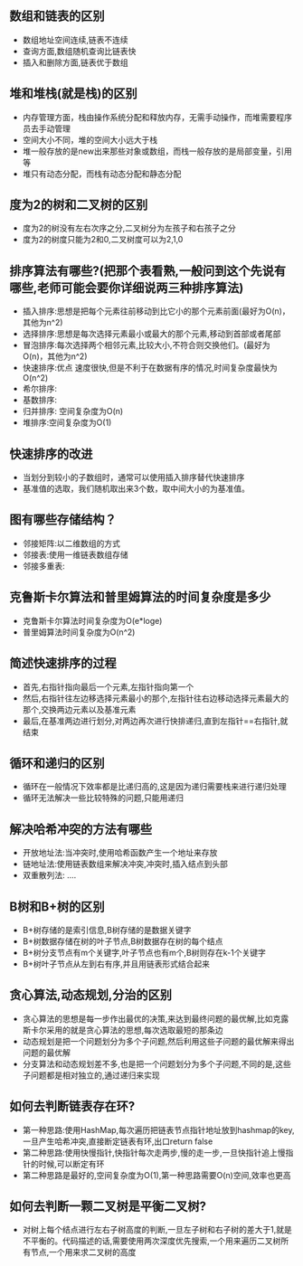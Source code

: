 ## 数组和链表的区别
- 数组地址空间连续,链表不连续
- 查询方面,数组随机查询比链表快
- 插入和删除方面,链表优于数组

## 堆和堆栈(就是栈)的区别
- 内存管理方面，栈由操作系统分配和释放内存，无需手动操作，而堆需要程序员去手动管理
- 空间大小不同，堆的空间大小远大于栈
- 堆一般存放的是new出来那些对象或数组，而栈一般存放的是局部变量，引用等
- 堆只有动态分配，而栈有动态分配和静态分配


## 度为2的树和二叉树的区别
- 度为2的树没有左右次序之分,二叉树分为左孩子和右孩子之分
- 度为2的树度只能为2和0,二叉树度可以为2,1,0

## 排序算法有哪些?(把那个表看熟,一般问到这个先说有哪些,老师可能会要你详细说两三种排序算法)
- 插入排序:思想是把每个元素往前移动到比它小的那个元素前面(最好为O(n)，其他为n^2)
- 选择排序:思想是每次选择元素最小或最大的那个元素,移动到首部或者尾部
- 冒泡排序:每次选择两个相邻元素,比较大小,不符合则交换他们。(最好为O(n)，其他为n^2)
- 快速排序:优点 速度很快,但是不利于在数据有序的情况,时间复杂度最快为O(n^2)
- 希尔排序:
- 基数排序:
- 归并排序: 空间复杂度为O(n)
- 堆排序:空间复杂度为O(1)

## 快速排序的改进
- 当划分到较小的子数组时，通常可以使用插入排序替代快速排序
- 基准值的选取，我们随机取出来3个数，取中间大小的为基准值。

## 图有哪些存储结构？
- 邻接矩阵:以二维数组的方式
- 邻接表:使用一维链表数组存储
- 邻接多重表: 

## 克鲁斯卡尔算法和普里姆算法的时间复杂度是多少
- 克鲁斯卡尔算法时间复杂度为O(e*loge)
- 普里姆算法时间复杂度为O(n^2)

## 简述快速排序的过程
- 首先,右指针指向最后一个元素,左指针指向第一个
- 然后,右指针往左边移选择元素最小的那个,左指针往右边移动选择元素最大的那个,交换两边元素以及基准元素
- 最后,在基准两边进行划分,对两边再次进行快排递归,直到左指针==右指针,就结束


## 循环和递归的区别
- 循环在一般情况下效率都是比递归高的,这是因为递归需要栈来进行递归处理
- 循环无法解决一些比较特殊的问题,只能用递归

## 解决哈希冲突的方法有哪些
- 开放地址法:当冲突时,使用哈希函数产生一个地址来存放
- 链地址法:使用链表数组来解决冲突,冲突时,插入结点到头部
- 双重散列法: ....

## B树和B+树的区别
- B+树存储的是索引信息,B树存储的是数据关键字
- B+树数据存储在树的叶子节点,B树数据存在树的每个结点
- B+树分支节点有m个关键字,叶子节点也有m个,B树则存在k-1个关键字
- B+树叶子节点从左到右有序,并且用链表形式结合起来

## 贪心算法,动态规划,分治的区别
- 贪心算法的思想是每一步作出最优的决策,来达到最终问题的最优解,比如克露斯卡尔采用的就是贪心算法的思想,每次选取最短的那条边
- 动态规划是把一个问题划分为多个子问题,然后利用这些子问题的最优解来得出问题的最优解
- 分支算法和动态规划差不多,也是把一个问题划分为多个子问题,不同的是,这些子问题都是相对独立的,通过递归来实现

## 如何去判断链表存在环?
- 第一种思路:使用HashMap,每次遍历把链表节点指针地址放到hashmap的key,一旦产生哈希冲突,直接断定链表有环,出口return false
- 第二种思路:使用快慢指针,快指针每次走两步,慢的走一步,一旦快指针追上慢指针的时候,可以断定有环
- 第二种思路是最好的,空间复杂度为O(1),第一种思路需要O(n)空间,效率也更高

## 如何去判断一颗二叉树是平衡二叉树?
- 对树上每个结点进行左右子树高度的判断,一旦左子树和右子树的差大于1,就是不平衡的。代码描述的话,需要使用两次深度优先搜索,一个用来遍历二叉树所有节点,一个用来求二叉树的高度


